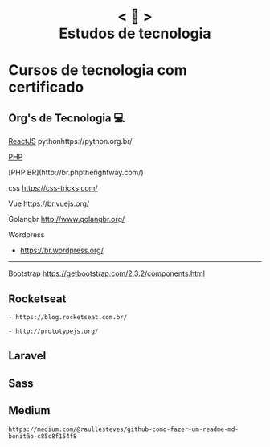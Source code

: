 <h1 align="center">
    < 📜 > <br>
    Estudos de tecnologia
</h1>

# Cursos de tecnologia com certificado



## Org's de Tecnologia 💻 

[ReactJS](https://pt-br.reactjs.org/)
pythonhttps://python.org.br/

[PHP](https://www.php.net/manual/pt_BR/)
<p>
[PHP BR](http://br.phptherightway.com/)

css
https://css-tricks.com/

Vue
https://br.vuejs.org/

Golangbr
http://www.golangbr.org/

Wordpress
- https://br.wordpress.org/
---------------------------------
Bootstrap
https://getbootstrap.com/2.3.2/components.html


## Rocketseat
```
- https://blog.rocketseat.com.br/
```
```
- http://prototypejs.org/
```
## Laravel
## Sass
## Medium
```
https://medium.com/@raullesteves/github-como-fazer-um-readme-md-bonitão-c85c8f154f8
```
